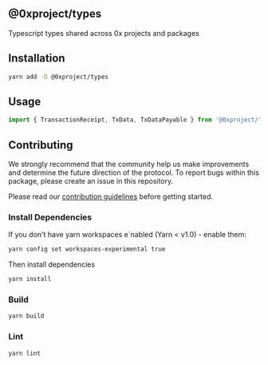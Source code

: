 ## @0xproject/types

Typescript types shared across 0x projects and packages

## Installation

```bash
yarn add -D @0xproject/types
```

## Usage

```javascript
import { TransactionReceipt, TxData, TxDataPayable } from '@0xproject/types';
```

## Contributing

We strongly recommend that the community help us make improvements and determine the future direction of the protocol. To report bugs within this package, please create an issue in this repository.

Please read our [contribution guidelines](../../CONTRIBUTING.md) before getting started.

### Install Dependencies

If you don't have yarn workspaces e`nabled (Yarn < v1.0) - enable them:

```bash
yarn config set workspaces-experimental true
```

Then install dependencies

```bash
yarn install
```

### Build

```bash
yarn build
```

### Lint

```bash
yarn lint
```
